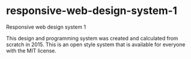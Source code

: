 # responsive-web-design-system-1
Responsive web design system 1


This design and programming system was created and calculated from scratch in 2015. This is an open style system that is available for everyone with the MIT license.